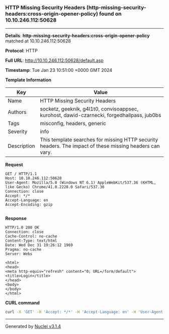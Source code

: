 ### HTTP Missing Security Headers (http-missing-security-headers:cross-origin-opener-policy) found on 10.10.246.112:50628

----
**Details**: **http-missing-security-headers:cross-origin-opener-policy** matched at 10.10.246.112:50628

**Protocol**: HTTP

**Full URL**: http://10.10.246.112:50628/default.asp

**Timestamp**: Tue Jan 23 10:51:00 +0000 GMT 2024

**Template Information**

| Key | Value |
| --- | --- |
| Name | HTTP Missing Security Headers |
| Authors | socketz, geeknik, g4l1t0, convisoappsec, kurohost, dawid-czarnecki, forgedhallpass, jub0bs |
| Tags | misconfig, headers, generic |
| Severity | info |
| Description | This template searches for missing HTTP security headers. The impact of these missing headers can vary.<br> |

**Request**
```http
GET / HTTP/1.1
Host: 10.10.246.112:50628
User-Agent: Mozilla/5.0 (Windows NT 6.1) AppleWebKit/537.36 (KHTML, like Gecko) Chrome/41.0.2228.0 Safari/537.36
Connection: close
Accept: */*
Accept-Language: en
Accept-Encoding: gzip


```

**Response**
```http
HTTP/1.0 200 OK
Connection: close
Cache-Control: no-cache
Content-Type: text/html
Date: Wed Dec 31 19:26:12 1969
Pragma: no-cache
Server: Webs

<html>
<head>
<meta http-equiv="refresh" content="0; URL=/form/default">
<title>Login</title>
</head>
<body>
</body>
</html>

```


**CURL command**
```sh
curl -X 'GET' -H 'Accept: */*' -H 'Accept-Language: en' -H 'User-Agent: Mozilla/5.0 (Windows NT 6.1) AppleWebKit/537.36 (KHTML, like Gecko) Chrome/41.0.2228.0 Safari/537.36' 'http://10.10.246.112:50628'
```

----

Generated by [Nuclei v3.1.4](https://github.com/projectdiscovery/nuclei)